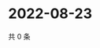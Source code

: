 # 2022-08-23

共 0 条

<!-- BEGIN WEIBO -->
<!-- 最后更新时间 Tue Aug 23 2022 07:16:35 GMT+0800 (China Standard Time) -->

<!-- END WEIBO -->
